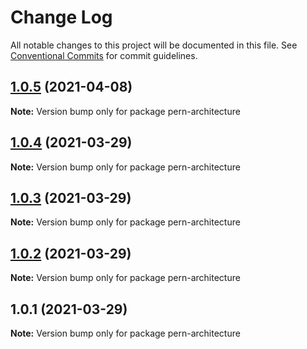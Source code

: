 # Change Log

All notable changes to this project will be documented in this file.
See [Conventional Commits](https://conventionalcommits.org) for commit guidelines.

## [1.0.5](https://github.com/AlexisPell/Clean-code-rest-model/compare/v1.0.4...v1.0.5) (2021-04-08)

**Note:** Version bump only for package pern-architecture





## [1.0.4](https://github.com/AlexisPell/Clean-code-rest-model/compare/v1.0.1...v1.0.4) (2021-03-29)

**Note:** Version bump only for package pern-architecture





## [1.0.3](https://github.com/AlexisPell/Clean-code-rest-model/compare/v1.0.1...v1.0.3) (2021-03-29)

**Note:** Version bump only for package pern-architecture





## [1.0.2](https://github.com/AlexisPell/Clean-code-rest-model/compare/v1.0.1...v1.0.2) (2021-03-29)

**Note:** Version bump only for package pern-architecture





## 1.0.1 (2021-03-29)

**Note:** Version bump only for package pern-architecture
